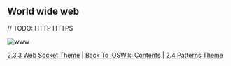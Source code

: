 ## World wide web

// TODO: HTTP HTTPS

![www](https://upload.wikimedia.org/wikipedia/commons/3/39/Internet_Key_Layers.png)

[2.3.3 Web Socket Theme](./2.3.3%20WebSocket.md) | [Back To iOSWiki Contents](https://github.com/eldaroid/iOSWiki) | [2.4 Patterns Theme](../2.4%20Patterns/)
